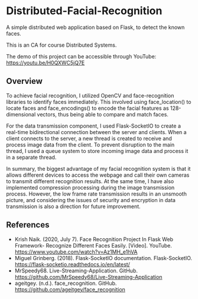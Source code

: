 # Distributed-Facial-Recognition
A simple distributed web application based on Flask, to detect the known faces. 

This is an CA for course Distributed Systems.

The demo of this project can be accessible through YouTube: https://youtu.be/H0QXWC5jQ7E

## Overview

To achieve facial recognition, I utilized OpenCV and face-recognition libraries to identify faces immediately. This involved using face_location() to locate faces and face_encodings() to encode the facial features as 128-dimensional vectors, thus being able to compare and match faces.

For the data transmission component, I used Flask-SocketIO to create a real-time bidirectional connection between the server and clients. When a client connects to the server, a new thread is created to receive and process image data from the client. To prevent disruption to the main thread, I used a queue system to store incoming image data and process it in a separate thread.

In summary, the biggest advantage of my facial recognition system is that it allows different devices to access the webpage and call their own cameras to transmit different recognition results. At the same time, I have also implemented compression processing during the image transmission process. However, the low frame rate transmission results in an unsmooth picture, and considering the issues of security and encryption in data transmission is also a direction for future improvement.

## References

- Krish Naik. (2020, July 7). Face Recognition Project In Flask Web Framework- Recognize Different Faces Easily. [Video]. YouTube. https://www.youtube.com/watch?v=Az1MH_e1hVA
-	Miguel Grinberg. (2018). Flask-SocketIO documentation. Flask-SocketIO. https://flask-socketio.readthedocs.io/en/latest/
-	MrSpeedy68. Live-Streaming-Application. GitHub. https://github.com/MrSpeedy68/Live-Streaming-Application
-	ageitgey. (n.d.). face_recognition. GitHub. https://github.com/ageitgey/face_recognition

